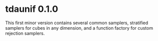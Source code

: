 
# tdaunif 0.1.0

This first minor version contains several common samplers, stratified samplers for cubes in any dimension, and a function factory for custom rejection samplers.
